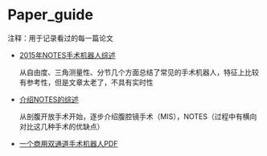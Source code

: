 # Paper_guide

注释：用于记录看过的每一篇论文

* [2015年NOTES手术机器人综述](https://link.springer.com/article/10.1007/s00464-014-3816-z)

  从自由度、三角测量性、分节几个方面总结了常见的手术机器人，特征上比较有参考性，但是文章太老了，不具有实时性

* [介绍NOTES的综述](https://journals.lww.com/annalsofsurgery/pages/articleviewer.aspx?year=2008&issue=04000&article=00005&type=Fulltext)

  从剖腹开放手术开始，逐步介绍腹腔镜手术（MIS），NOTES（过程中有横向对比这几种手术的优缺点）

  

* [一个商用双通道手术机器人PDF](https://eaes.eu/wp-content/uploads/2016/11/FORGIONE_NOTES_and_TEM.pdf)

